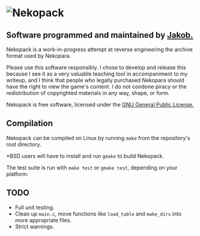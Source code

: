 # ![Nekopack](https://raw.github.com/TsarFox/nekopack/master/Nekopack_Logo.png "Nekopack")
## Software programmed and maintained by [Jakob.](http://jakob.space/)
Nekopack is a work-in-progress attempt at reverse engineering the archive format used by Nekopara.

Please use this software responsibly. I chose to develop and release this because I see it as a very valuable teaching tool in accompaniment to my writeup, and I think that people who legally purchased Nekopara should have the right to view the game's content. I do not condone piracy or the redistribution of copyrighted materials in any way, shape, or form.

Nekopack is free software, licensed under the [GNU General Public License.](http://gnu.org/licenses/gpl.html)


## Compilation
Nekopack can be compiled on Linux by running `make` from the repository's root directory.

*BSD users will have to install and run `gmake` to build Nekopack.

The test suite is run with `make test` or `gmake test`, depending on your platform.


## TODO
* Full unit testing.
* Clean up `main.c`, move functions like `load_table` and `make_dirs` into more appropriate files.
* Strict warnings.
